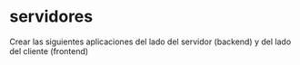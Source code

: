 # servidores
Crear las siguientes aplicaciones del lado del servidor (backend) y del lado del cliente (frontend) 
